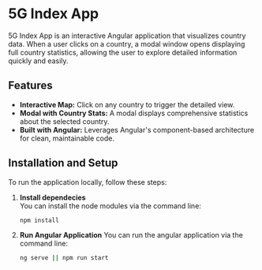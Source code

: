 # 5G Index App

5G Index App is an interactive Angular application that visualizes country data. When a user clicks on a country, a modal window opens displaying full country statistics, allowing the user to explore detailed information quickly and easily.

## Features

- **Interactive Map:** Click on any country to trigger the detailed view.
- **Modal with Country Stats:** A modal displays comprehensive statistics about the selected country.
- **Built with Angular:** Leverages Angular's component-based architecture for clean, maintainable code.

## Installation and Setup

To run the application locally, follow these steps:

1. **Install dependecies**  
   You can install the node modules via the command line:
   ```bash
   npm install
2. **Run Angular Application**
   You can run the angular application via the command line:
   ```bash
   ng serve || npm run start
